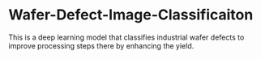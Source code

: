 # Wafer-Defect-Image-Classificaiton
This is a deep learning model that classifies industrial wafer defects to improve processing steps there by enhancing the yield.
